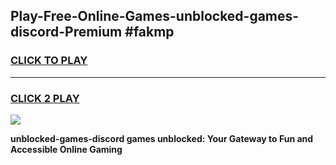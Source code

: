 
## Play-Free-Online-Games-unblocked-games-discord-Premium #fakmp
<h3>
<a href="https://premium.freeplayer.one?title=unblocked-games-discord&ref=8M">CLICK TO PLAY</a></h3>
<hr>

<h3>
<a href="https://premium.freeplayer.one?title=unblocked-games-discord&ref=8M">CLICK 2 PLAY</a>
  
</h3>

<a href="https://premium.freeplayer.one?title=unblocked-games-discord&ref=8M"><img src="https://clearcache.store/games.png"></a>


**unblocked-games-discord games unblocked: Your Gateway to Fun and Accessible Online Gaming**
